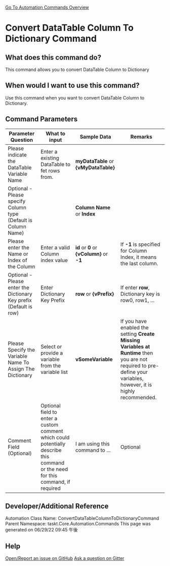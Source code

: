 <!--TITLE: Convert DataTable Column To Dictionary Command -->
<!-- SUBTITLE: a command in the DataTable Commands group. -->
[Go To Automation Commands Overview](/automation-commands.md)


# Convert DataTable Column To Dictionary Command


## What does this command do?
This command allows you to convert DataTable Column to Dictionary


## When would I want to use this command?
Use this command when you want to convert DataTable Column to Dictionary.


## Command Parameters
| Parameter Question   	| What to input  	|  Sample Data 	| Remarks  	|
| ---                    | ---               | ---           | ---       |
|Please indicate the DataTable Variable Name|Enter a existing DataTable to fet rows from.|**myDataTable** or **{vMyDataTable}**||
|Optional - Please specify Column type (Default is Column Name)||**Column Name** or **Index**||
|Please enter the Name or Index of the Column|Enter a valid Column index value|**id** or **0** or **{vColumn}** or **-1**|If **-1** is specified for Column Index, it means the last column.|
|Optional - Please enter the Dictionary Key prefix (Default is row)|Enter Dictionary Key Prefix|**row** or **{vPrefix}**|If enter **row**, Dictionary key is row0, row1, ...|
|Please Specify the Variable Name To Assign The Dictionary|Select or provide a variable from the variable list|**vSomeVariable**|If you have enabled the setting **Create Missing Variables at Runtime** then you are not required to pre-define your variables, however, it is highly recommended.|
|Comment Field (Optional)|Optional field to enter a custom comment which could potentially describe this command or the need for this command, if required|I am using this command to ...|Optional|














## Developer/Additional Reference
Automation Class Name: ConvertDataTableColumnToDictionaryCommand
Parent Namespace: taskt.Core.Automation.Commands
This page was generated on 06/29/22 09:45 午後


## Help
[Open/Report an issue on GitHub](https://github.com/saucepleez/taskt/issues/new)
[Ask a question on Gitter](https://gitter.im/taskt-rpa/Lobby)
